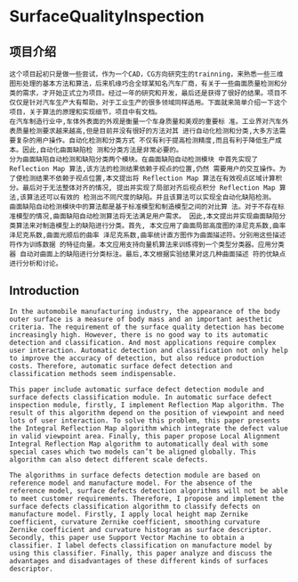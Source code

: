 # SurfaceQualityInspection

## 项目介绍
	这个项目起初只是做一些尝试，作为一个CAD，CG方向研究生的trainning，来熟悉一些三维图形处理的基本方法和算法，后来机缘巧合全球某知名汽车厂商，有关于一些曲面质量检测和分类的需求，才开始正式立为项目。经过一年的研究和开发，最后还是获得了很好的结果。项目不仅仅是针对汽车生产大有帮助，对于工业生产的很多领域同样适用。下面就来简单介绍一下这个项目，关于算法的原理和实现细节，项目中有文档。
	在汽车制造行业中,车体外表面的外观是衡量一个车身质量和美观的重要标 准。工业界对汽车外表质量检测要求越来越高,但是目前并没有很好的方法对其 进行自动化检测和分类,大多方法需要复杂的用户操作。自动化检测和分类方式 不仅有利于提高检测精度,而且有利于降低生产成本。因此,自动化曲面缺陷检 测和分类方法是非常必要的。	分为曲面缺陷自动检测和缺陷分类两个模块。在曲面缺陷自动检测模块 中首先实现了 Reflection Map 算法,该方法的检测结果依赖于视点的位置,仍然 需要用户的交互操作。为了使检测结果不依赖于视点位置,本文提出将 Reflection Map 算法在有效视点区域计算积分。最后对于无法整体对齐的情况, 提出并实现了局部对齐后视点积分 Reflection Map 算法,该算法还可以有效的 检测出不同尺度的缺陷。并且该算法可以实现全自动化缺陷检测。	曲面缺陷自动检测模块中的算法都是基于标准模型和制造模型之间的对比算 法。对于不存在标准模型的情况,曲面缺陷自动检测算法将无法满足用户需求。 因此,本文提出并实现曲面缺陷分类算法来对制造模型上的缺陷进行分类。首先, 本文应用了曲面局部高度图的泽尼克系数,曲率泽尼克系数,曲面光顺后的曲率 泽尼克系数,曲率统计直方图作为曲面描述符。分别用这些描述符作为训练数据 的特征向量。本文应用支持向量机算法来训练得到一个类型分类器。应用分类器 自动对曲面上的缺陷进行分类标注。最后,本文根据实验结果对这几种曲面描述 符的优缺点进行分析和讨论。
	
## Introduction

	In the automobile manufacturing industry, the appearance of the body outer surface is a measure of body mass and an important aesthetic criteria. The requirement of the surface quality detection has become increasingly high. However, there is no good way to its automatic detection and classification. And most applications require complex user interaction. Automatic detection and classification not only help to improve the accuracy of detection, but also reduce production costs. Therefore, automatic surface defect detection and classification methods seem indispensable.
   
	This paper include automatic surface defect detection module and surface defects classification module. In automatic surface defect inspection module, firstly, I implement Reflection Map algorithm. The result of this algorithm depend on the position of viewpoint and need lots of user interaction. To solve this problem, this paper presents the Integral Reflection Map algorithm which integrate the defect value in valid viewpoint area. Finally, this paper propose Local Alignment Integral Reflection Map algorithm to automatically deal with some special cases which two models can’t be aligned globally. This algorithm can also detect different scale defects.

	The algorithms in surface defects detection module are based on reference model and manufacture model. For the absence of the reference model, surface defects detection algorithms will not be able to meet customer requirements. Therefore, I propose and implement the surface defects classification algorithm to classify defects on manufacture model. Firstly, I apply local height map Zernike coefficient, curvature Zernike coefficient, smoothing curvature Zernike coefficient and curvature histogram as surface descriptor. Secondly, this paper use Support Vector Machine to obtain a classifier. I label defects classification on manufacture model by using this classifier. Finally, this paper analyze and discuss the advantages and disadvantages of these different kinds of surfaces descriptor.

